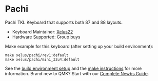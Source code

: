 # Pachi

Pachi TKL Keyboard that supports both 87 and 88 layouts.

* Keyboard Maintainer: [Xelus22](https://github.com/Xelus22)
* Hardware Supported: Group buys

Make example for this keyboard (after setting up your build environment):

    make xelus/pachi/rev1:default
    make xelus/pachi/mini_32u4:default

See the [build environment setup](https://docs.qmk.fm/#/getting_started_build_tools) and the [make instructions](https://docs.qmk.fm/#/getting_started_make_guide) for more information. Brand new to QMK? Start with our [Complete Newbs Guide](https://docs.qmk.fm/#/newbs).
